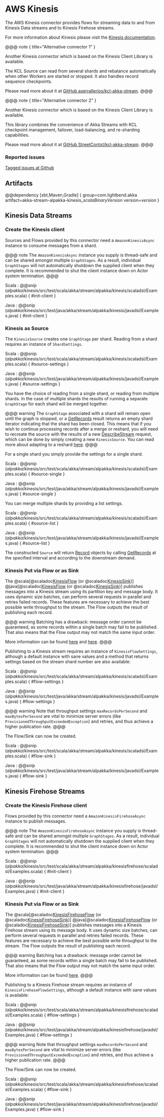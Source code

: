 # AWS Kinesis

The AWS Kinesis connector provides flows for streaming data to and from Kinesis Data streams and to Kinesis Firehose streams.

For more information about Kinesis please visit the [Kinesis documentation](https://aws.amazon.com/documentation/kinesis/).

@@@ note { title="Alternative connector 1" }

Another Kinesis connector which is based on the Kinesis Client Library is available.

The KCL Source can read from several shards and rebalance automatically when other Workers are started or stopped. It also handles record sequence checkpoints.

Please read more about it at [GitHub aserrallerios/kcl-akka-stream](https://github.com/aserrallerios/kcl-akka-stream).
@@@


@@@ note { title="Alternative connector 2" }

Another Kinesis connector which is based on the Kinesis Client Library is available.

This library combines the convenience of Akka Streams with KCL checkpoint management, failover, load-balancing, and re-sharding capabilities.

Please read more about it at [GitHub StreetContxt/kcl-akka-stream](https://github.com/StreetContxt/kcl-akka-stream).
@@@

### Reported issues

[Tagged issues at Github](https://github.com/akka/alpakka/labels/p%3Akinesis)

## Artifacts

@@dependency [sbt,Maven,Gradle] {
  group=com.lightbend.akka
  artifact=akka-stream-alpakka-kinesis_$scalaBinaryVersion$
  version=$version$
}

## Kinesis Data Streams

### Create the Kinesis client

Sources and Flows provided by this connector need a `AmazonKinesisAsync` instance to consume messages from a shard.

@@@ note
The `AmazonKinesisAsync` instance you supply is thread-safe and can be shared amongst multiple `GraphStages`. 
As a result, individual `GraphStages` will not automatically shutdown the supplied client when they complete.
It is recommended to shut the client instance down on Actor system termination.
@@@

Scala
: @@snip ($alpakka$/kinesis/src/test/scala/akka/stream/alpakka/kinesis/scaladsl/Examples.scala) { #init-client }

Java
: @@snip ($alpakka$/kinesis/src/test/java/akka/stream/alpakka/kinesis/javadsl/Examples.java) { #init-client }

### Kinesis as Source

The `KinesisSource` creates one `GraphStage` per shard. Reading from a shard requires an instance of `ShardSettings`.

Scala
: @@snip ($alpakka$/kinesis/src/test/scala/akka/stream/alpakka/kinesis/scaladsl/Examples.scala) { #source-settings }

Java
: @@snip ($alpakka$/kinesis/src/test/java/akka/stream/alpakka/kinesis/javadsl/Examples.java) { #source-settings }

You have the choice of reading from a single shard, or reading from multiple shards. In the case of multiple shards the results of running a separate `GraphStage` for each shard will be merged together.

@@@ warning
The `GraphStage` associated with a shard will remain open until the graph is stopped, or a [GetRecords](http://docs.aws.amazon.com/kinesis/latest/APIReference/API_GetRecords.html) result returns an empty shard iterator indicating that the shard has been closed. This means that if you wish to continue processing records after a merge or reshard, you will need to recreate the source with the results of a new [DescribeStream](http://docs.aws.amazon.com/kinesis/latest/APIReference/API_DescribeStream.html) request, which can be done by simply creating a new `KinesisSource`. You can read more about adapting to a reshard [here](http://docs.aws.amazon.com/streams/latest/dev/developing-consumers-with-sdk.html).
@@@

For a single shard you simply provide the settings for a single shard.

Scala
: @@snip ($alpakka$/kinesis/src/test/scala/akka/stream/alpakka/kinesis/scaladsl/Examples.scala) { #source-single }

Java
: @@snip ($alpakka$/kinesis/src/test/java/akka/stream/alpakka/kinesis/javadsl/Examples.java) { #source-single }

You can merge multiple shards by providing a list settings.

Scala
: @@snip ($alpakka$/kinesis/src/test/scala/akka/stream/alpakka/kinesis/scaladsl/Examples.scala) { #source-list }

Java
: @@snip ($alpakka$/kinesis/src/test/java/akka/stream/alpakka/kinesis/javadsl/Examples.java) { #source-list }

The constructed `Source` will return [Record](http://docs.aws.amazon.com/kinesis/latest/APIReference/API_Record.html)
objects by calling [GetRecords](http://docs.aws.amazon.com/kinesis/latest/APIReference/API_GetRecords.html) at the specified interval and according to the downstream demand.

### Kinesis Put via Flow or as Sink

The 
@scala[@scaladoc[KinesisFlow](akka.stream.alpakka.kinesis.scaladsl.KinesisFlow) (or @scaladoc[KinesisSink](akka.stream.alpakka.kinesis.scaladsl.KinesisSink))] 
@java[@scaladoc[KinesisFlow](akka.stream.alpakka.kinesis.javadsl.KinesisFlow) (or @scaladoc[KinesisSink](akka.stream.alpakka.kinesis.javadsl.KinesisSink))] 
publishes messages into a Kinesis stream using its partition key and message body. It uses dynamic size batches, can perform several requests in parallel and retries failed records. These features are necessary to achieve the best possible write throughput to the stream. The Flow outputs the result of publishing each record.

@@@ warning
Batching has a drawback: message order cannot be guaranteed, as some records within a single batch may fail to be published. That also means that the Flow output may not match the same input order.

More information can be found [here](http://docs.aws.amazon.com/streams/latest/dev/developing-producers-with-sdk.html#kinesis-using-sdk-java-putrecords) and [here](http://docs.aws.amazon.com/kinesis/latest/APIReference/API_PutRecords.html).
@@@

Publishing to a Kinesis stream requires an instance of `KinesisFlowSettings`, although a default instance with sane values and a method that returns settings based on the stream shard number are also available:

Scala
: @@snip ($alpakka$/kinesis/src/test/scala/akka/stream/alpakka/kinesis/scaladsl/Examples.scala) { #flow-settings }

Java
: @@snip ($alpakka$/kinesis/src/test/java/akka/stream/alpakka/kinesis/javadsl/Examples.java) { #flow-settings }

@@@ warning
Note that throughput settings `maxRecordsPerSecond` and `maxBytesPerSecond` are vital to minimize server errors (like `ProvisionedThroughputExceededException`) and retries, and thus achieve a higher publication rate.
@@@

The Flow/Sink can now be created.

Scala
: @@snip ($alpakka$/kinesis/src/test/scala/akka/stream/alpakka/kinesis/scaladsl/Examples.scala) { #flow-sink }

Java
: @@snip ($alpakka$/kinesis/src/test/java/akka/stream/alpakka/kinesis/javadsl/Examples.java) { #flow-sink }

## Kinesis Firehose Streams

### Create the Kinesis Firehose client

Flows provided by this connector need a `AmazonKinesisFirehoseAsync` instance to publish messages.

@@@ note
The `AmazonKinesisFirehoseAsync` instance you supply is thread-safe and can be shared amongst multiple `GraphStages`.
As a result, individual `GraphStages` will not automatically shutdown the supplied client when they complete.
It is recommended to shut the client instance down on Actor system termination.
@@@

Scala
: @@snip ($alpakka$/kinesis/src/test/scala/akka/stream/alpakka/kinesisfirehose/scaladsl/Examples.scala) { #init-client }

Java
: @@snip ($alpakka$/kinesis/src/test/java/akka/stream/alpakka/kinesisfirehose/javadsl/Examples.java) { #init-client }

### Kinesis Put via Flow or as Sink

The
@scala[@scaladoc[KinesisFirehoseFlow](akka.stream.alpakka.kinesisfirehose.scaladsl.KinesisFirehoseFlow) (or @scaladoc[KinesisFirehoseSink](akka.stream.alpakka.kinesisfirehose.scaladsl.KinesisFirehoseSink))]
@java[@scaladoc[KinesisFirehoseFlow](akka.stream.alpakka.kinesisfirehose.javadsl.KinesisFirehoseFlow) (or @scaladoc[KinesisFirehoseSink](akka.stream.alpakka.kinesisfirehose.javadsl.KinesisFirehoseSink))]
publishes messages into a Kinesis Firehose stream using its message body. It uses dynamic size batches, can perform several requests in parallel and retries failed records. These features are necessary to achieve the best possible write throughput to the stream. The Flow outputs the result of publishing each record.

@@@ warning
Batching has a drawback: message order cannot be guaranteed, as some records within a single batch may fail to be published. That also means that the Flow output may not match the same input order.

More information can be found [here](https://docs.aws.amazon.com/firehose/latest/APIReference/API_PutRecordBatch.html).
@@@

Publishing to a Kinesis Firehose stream requires an instance of `KinesisFirehoseFlowSettings`, although a default instance with sane values is available:

Scala
: @@snip ($alpakka$/kinesis/src/test/scala/akka/stream/alpakka/kinesisfirehose/scaladsl/Examples.scala) { #flow-settings }

Java
: @@snip ($alpakka$/kinesis/src/test/java/akka/stream/alpakka/kinesisfirehose/javadsl/Examples.java) { #flow-settings }

@@@ warning
Note that throughput settings `maxRecordsPerSecond` and `maxBytesPerSecond` are vital to minimize server errors (like `ProvisionedThroughputExceededException`) and retries, and thus achieve a higher publication rate.
@@@

The Flow/Sink can now be created.

Scala
: @@snip ($alpakka$/kinesis/src/test/scala/akka/stream/alpakka/kinesisfirehose/scaladsl/Examples.scala) { #flow-sink }

Java
: @@snip ($alpakka$/kinesis/src/test/java/akka/stream/alpakka/kinesisfirehose/javadsl/Examples.java) { #flow-sink }
